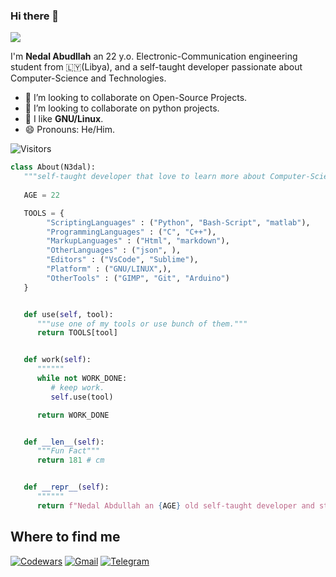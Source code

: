 <!-- TODO: Add class that explains all the tools you use -->

<!-- <a target="blank"><img align="left" src="./assets/patric1.gif" /></a> -->

### Hi there 👋

<p align="left">
 <img src="https://readme-typing-svg.herokuapp.com/?lines=Welcome+to+my+GitHub+Profile!&center=true&width=360&height=30">
</p>

I'm **Nedal Abudllah** an 22 y.o. Electronic-Communication engineering student from 🇱🇾(Libya),
and a self-taught developer passionate about Computer-Science and Technologies.

- 👀 I’m looking to collaborate on Open-Source Projects.
- 🐍 I’m looking to collaborate on python projects.
- 🐧 I like **GNU/Linux**.
- 😄 Pronouns: He/Him.

![Visitors](https://api.visitorbadge.io/api/visitors?path=https%3A%2F%2Fgithub.com%2FN3dal&labelColor=%2337d67a&countColor=%23263759)




```python
class About(N3dal):
   """self-taught developer that love to learn more about Computer-Science and Technologies"""
   
   AGE = 22

   TOOLS = {
        "ScriptingLanguages" : ("Python", "Bash-Script", "matlab"),
        "ProgrammingLanguages" : ("C", "C++"),
        "MarkupLanguages" : ("Html", "markdown"),
        "OtherLanguages" : ("json", ),
        "Editors" : ("VsCode", "Sublime"),
        "Platform" : ("GNU/LINUX",),
        "OtherTools" : ("GIMP", "Git", "Arduino")
   }


   def use(self, tool):
      """use one of my tools or use bunch of them."""
      return TOOLS[tool]


   def work(self):
      """"""
      while not WORK_DONE:
         # keep work.
         self.use(tool)

      return WORK_DONE


   def __len__(self):
      """Fun Fact"""
      return 181 # cm


   def __repr__(self):
      """"""
      return f"Nedal Abdullah an {AGE} old self-taught developer and student"

```

## Where to find me
[![Codewars](https://img.shields.io/badge/Codewars-B1361E?style=for-the-badge&logo=codewars&logoColor=grey)](https://www.codewars.com/users/N3dal)
[![Gmail](https://img.shields.io/badge/Gmail-D14836?style=for-the-badge&logo=gmail&logoColor=white)](mailto:nedalxzo@gmail.com)
[![Telegram](https://img.shields.io/badge/Telegram-2CA5E0?style=for-the-badge&logo=telegram&logoColor=white)](https://t.me/N3dal_Abdullah)



